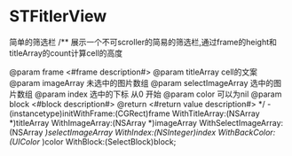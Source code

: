 # STFitlerView
简单的筛选栏
/**
 展示一个不可scroller的简易的筛选栏,通过frame的height和titleArray的count计算cell的高度

 @param frame <#frame description#>
 @param titleArray cell的文案
 @param imageArray 未选中的图片数组
 @param selectImageArray 选中的图片数组
 @param index 选中的下标  从0 开始
 @param color 可以为nil
 @param block <#block description#>
 @return <#return value description#>
 */
-(instancetype)initWithFrame:(CGRect)frame WithTitleArray:(NSArray *)titleArray WithImageArray:(NSArray *)imageArray WithSelectImageArray:(NSArray *)selectImageArray WithIndex:(NSInteger)index WithBackColor:(UIColor* )color WithBlock:(SelectBlock)block;
